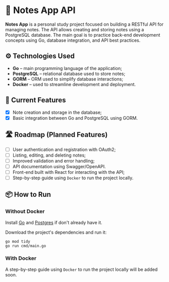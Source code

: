 # 📝 Notes App API

**Notes App** is a personal study project focused on building a RESTful API for managing notes. The API allows creating and storing notes using a PostgreSQL database. The main goal is to practice back-end development concepts using Go, database integration, and API best practices.

## ⚙️ Technologies Used

- **Go** – main programming language of the application;
- **PostgreSQL** – relational database used to store notes;
- **GORM** – ORM used to simplify database interactions;
- **Docker** – used to streamline development and deployment.

## 🚧 Current Features

- [x] Note creation and storage in the database;
- [x] Basic integration between Go and PostgreSQL using GORM.

## 🛣️ Roadmap (Planned Features)

- [ ] User authentication and registration with OAuth2;
- [ ] Listing, editing, and deleting notes;
- [ ] Improved validation and error handling;
- [ ] API documentation using Swagger/OpenAPI.
- [ ] Front-end built with React for interacting with the API;
- [ ] Step-by-step guide using `Docker` to run the project locally.

## 📦 How to Run
### Without Docker
Install [Go](https://go.dev/doc/install) and [Postgres](https://www.postgresql.org/download/) if don't already have it.

Download the project's dependencies and run it:
```
go mod tidy  
go run cmd/main.go
```

### With Docker
A step-by-step guide using `Docker` to run the project locally will be added soon.